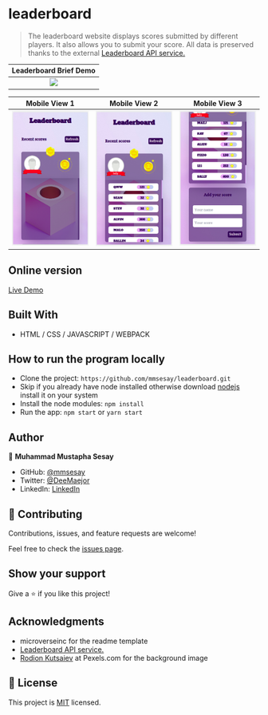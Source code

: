 # leaderboard

> The leaderboard website displays scores submitted by different players. It also allows you to submit your score. All data is preserved thanks to the external [Leaderboard API service.](https://www.notion.so/Leaderboard-API-service-24c0c3c116974ac49488d4eb0267ade3)

Leaderboard Brief Demo                                                                                                    |
:------------------------------------------------------------------------------------------------------------------------:|
![](./src/assets/images/leaderboard.gif)                                                                                  |

Mobile View 1                           | Mobile View 2                          | Mobile View 3                          |
:--------------------------------------:|:--------------------------------------:|:--------------------------------------:|
![](./src/assets/images/mobile-v1.png)  | ![](./src/assets/images/mobile-v2.png) | ![](./src/assets/images/mobile-v3.png) |

## Online version
[Live Demo](https://mmsesay.github.io/leaderboard/)

## Built With

- HTML / CSS / JAVASCRIPT / WEBPACK

## How to run the program locally
- Clone the project: ```https://github.com/mmsesay/leaderboard.git```
- Skip if you already have node installed otherwise download [nodejs](https://nodejs.org/en/download/) install it on your system
- Install the node modules: ```npm install```
- Run the app: ```npm start``` or ```yarn start```

## Author

👤 **Muhammad Mustapha Sesay**

- GitHub: [@mmsesay](https://github.com/mmsesay)
- Twitter: [@DeeMaejor](https://twitter.com/DeeMaejor)
- LinkedIn: [LinkedIn](https://linkedin.com/in/muhammad-m-sesay)

## 🤝 Contributing

Contributions, issues, and feature requests are welcome!

Feel free to check the [issues page](../../issues/).

## Show your support

Give a ⭐️ if you like this project!

## Acknowledgments
- microverseinc for the readme template
- [Leaderboard API service.](https://www.notion.so/Leaderboard-API-service-24c0c3c116974ac49488d4eb0267ade3)
- [Rodion Kutsaiev](https://www.pexels.com/photo/yellow-and-white-3-d-cube-9436715/) at Pexels.com for the background image

## 📝 License

This project is [MIT](./MIT.md) licensed.
